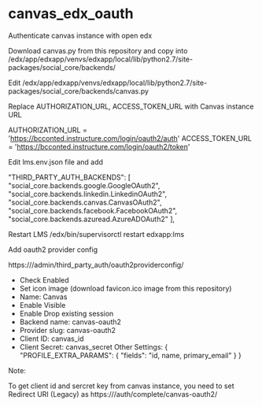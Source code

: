 # canvas_edx_oauth
Authenticate canvas instance with open edx

Download canvas.py from this repository and copy into /edx/app/edxapp/venvs/edxapp/local/lib/python2.7/site-packages/social_core/backends/

Edit /edx/app/edxapp/venvs/edxapp/local/lib/python2.7/site-packages/social_core/backends/canvas.py

Replace AUTHORIZATION_URL, ACCESS_TOKEN_URL with Canvas instance URL

AUTHORIZATION_URL = 'https://bcconted.instructure.com/login/oauth2/auth'
ACCESS_TOKEN_URL = 'https://bcconted.instructure.com/login/oauth2/token'

Edit lms.env.json file and add 

 "THIRD_PARTY_AUTH_BACKENDS": [
         "social_core.backends.google.GoogleOAuth2",
         "social_core.backends.linkedin.LinkedinOAuth2",
         "social_core.backends.canvas.CanvasOAuth2",
         "social_core.backends.facebook.FacebookOAuth2",
         "social_core.backends.azuread.AzureADOAuth2"
    ],

Restart LMS
/edx/bin/supervisorctl restart edxapp:lms

Add oauth2 provider config

https://<lmsurl>/admin/third_party_auth/oauth2providerconfig/

- Check Enabled
- Set icon image (download favicon.ico image from this repository)
- Name: Canvas
- Enable Visible
- Enable Drop existing session
- Backend name: canvas-oauth2
- Provider slug: canvas-oauth2
- Client ID: canvas_id
- Client Secret: canvas_secret
Other Settings:
{
    "PROFILE_EXTRA_PARAMS": {
        "fields": "id, name, primary_email"
    }
}



Note:

To get client id and sercret key from canvas instance, you need to set Redirect URI (Legacy) as https://<lmsurl>/auth/complete/canvas-oauth2/
